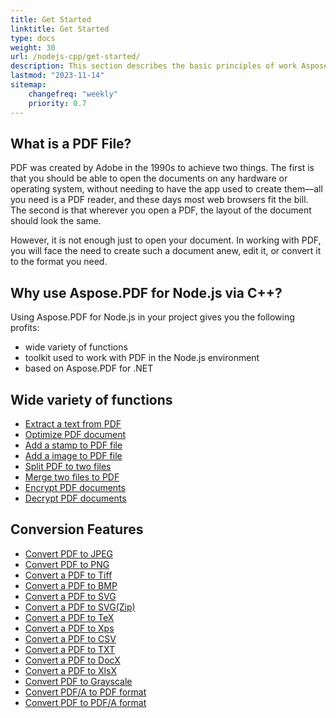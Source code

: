 ```yaml
---
title: Get Started 
linktitle: Get Started
type: docs
weight: 30
url: /nodejs-cpp/get-started/
description: This section describes the basic principles of work Aspose.PDF for Node.js via C++. Aspose.PDF for Node.js via C++ supports a wide variety of functions.
lastmod: "2023-11-14"   
sitemap:
    changefreq: "weekly"
    priority: 0.7
---
```


## What is a PDF File?

PDF was created by Adobe in the 1990s to achieve two things. The first is that you should be able to open the documents on any hardware or operating system, without needing to have the app used to create them—all you need is a PDF reader, and these days most web browsers fit the bill. The second is that wherever you open a PDF, the layout of the document should look the same.

However, it is not enough just to open your document. In working with PDF, you will face the need to create such a document anew, edit it, or convert it to the format you need.

## Why use Aspose.PDF for Node.js via C++?

Using Aspose.PDF for Node.js in your project gives you the following profits:

- wide variety of functions
- toolkit used to work with PDF in the Node.js environment
- based on Aspose.PDF for .NET

## Wide variety of functions

- [Extract a text from PDF](/pdf/nodejs-cpp/extract-text/)
- [Optimize PDF document](/pdf/nodejs-cpp/optimize-pdf/)
- [Add a stamp to PDF file](/pdf/nodejs-cpp/add-stamp-to-pdf/)
- [Add a image to PDF file](/pdf/nodejs-cpp/add-image-to-pdf/)
- [Split PDF to two files](/pdf/nodejs-cpp/split-pdf/)
- [Merge two files to PDF](/pdf/nodejs-cpp/merge-pdf/)
- [Encrypt PDF documents](/pdf/nodejs-cpp/encrypt-pdf/)
- [Decrypt PDF documents](/pdf/nodejs-cpp/decrypt-pdf/)

## Conversion Features

- [Convert PDF to JPEG](/pdf/nodejs-cpp/conversion/)
- [Convert PDF to PNG](/pdf/nodejs-cpp/conversion/)
- [Convert a PDF to Tiff](/pdf/nodejs-cpp/conversion/)
- [Convert a PDF to BMP](/pdf/nodejs-cpp/conversion/)
- [Convert a PDF to SVG](/pdf/nodejs-cpp/conversion/)
- [Convert a PDF to SVG(Zip)](/pdf/nodejs-cpp/conversion/)
- [Convert a PDF to TeX](/pdf/nodejs-cpp/conversion/)
- [Convert a PDF to Xps](/pdf/nodejs-cpp/conversion/)
- [Convert a PDF to CSV](/pdf/nodejs-cpp/conversion/)
- [Convert a PDF to TXT](/pdf/nodejs-cpp/conversion/)
- [Convert a PDF to DocX](/pdf/nodejs-cpp/conversion/)
- [Convert a PDF to XlsX](/pdf/nodejs-cpp/conversion/)
- [Convert PDF to Grayscale](/pdf/nodejs-cpp/conversion/)
- [Convert PDF/A to PDF format](/pdf/nodejs-cpp/conversion/)
- [Convert PDF to PDF/A format](/pdf/nodejs-cpp/conversion/)
